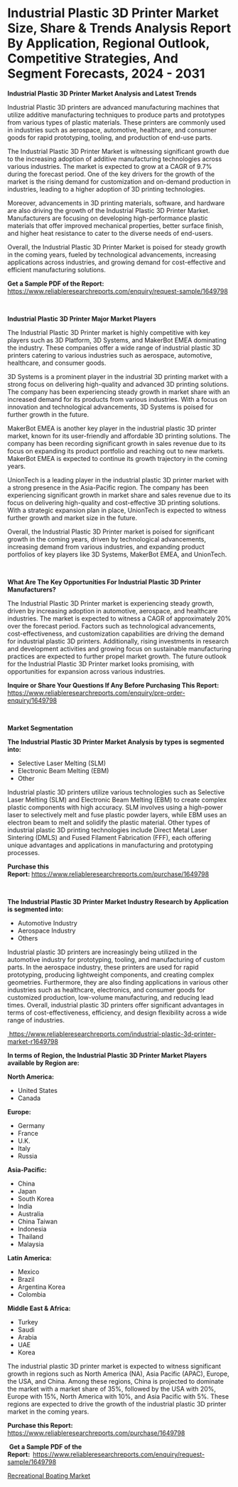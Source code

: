 <p><h1>Industrial Plastic 3D Printer Market Size, Share & Trends Analysis Report By Application, Regional Outlook, Competitive Strategies, And Segment Forecasts, 2024 - 2031</h1></p><p><strong>Industrial Plastic 3D Printer Market Analysis and Latest Trends</strong></p>
<p><p>Industrial Plastic 3D printers are advanced manufacturing machines that utilize additive manufacturing techniques to produce parts and prototypes from various types of plastic materials. These printers are commonly used in industries such as aerospace, automotive, healthcare, and consumer goods for rapid prototyping, tooling, and production of end-use parts.</p><p>The Industrial Plastic 3D Printer Market is witnessing significant growth due to the increasing adoption of additive manufacturing technologies across various industries. The market is expected to grow at a CAGR of 9.7% during the forecast period. One of the key drivers for the growth of the market is the rising demand for customization and on-demand production in industries, leading to a higher adoption of 3D printing technologies.</p><p>Moreover, advancements in 3D printing materials, software, and hardware are also driving the growth of the Industrial Plastic 3D Printer Market. Manufacturers are focusing on developing high-performance plastic materials that offer improved mechanical properties, better surface finish, and higher heat resistance to cater to the diverse needs of end-users.</p><p>Overall, the Industrial Plastic 3D Printer Market is poised for steady growth in the coming years, fueled by technological advancements, increasing applications across industries, and growing demand for cost-effective and efficient manufacturing solutions.</p></p>
<p><strong>Get a Sample PDF of the Report:&nbsp;</strong> <a href="https://www.reliableresearchreports.com/enquiry/request-sample/1649798">https://www.reliableresearchreports.com/enquiry/request-sample/1649798</a></p>
<p>&nbsp;</p>
<p><strong>Industrial Plastic 3D Printer Major Market Players</strong></p>
<p><p>The Industrial Plastic 3D Printer market is highly competitive with key players such as 3D Platform, 3D Systems, and MakerBot EMEA dominating the industry. These companies offer a wide range of industrial plastic 3D printers catering to various industries such as aerospace, automotive, healthcare, and consumer goods.</p><p>3D Systems is a prominent player in the industrial 3D printing market with a strong focus on delivering high-quality and advanced 3D printing solutions. The company has been experiencing steady growth in market share with an increased demand for its products from various industries. With a focus on innovation and technological advancements, 3D Systems is poised for further growth in the future.</p><p>MakerBot EMEA is another key player in the industrial plastic 3D printer market, known for its user-friendly and affordable 3D printing solutions. The company has been recording significant growth in sales revenue due to its focus on expanding its product portfolio and reaching out to new markets. MakerBot EMEA is expected to continue its growth trajectory in the coming years.</p><p>UnionTech is a leading player in the industrial plastic 3D printer market with a strong presence in the Asia-Pacific region. The company has been experiencing significant growth in market share and sales revenue due to its focus on delivering high-quality and cost-effective 3D printing solutions. With a strategic expansion plan in place, UnionTech is expected to witness further growth and market size in the future.</p><p>Overall, the Industrial Plastic 3D Printer market is poised for significant growth in the coming years, driven by technological advancements, increasing demand from various industries, and expanding product portfolios of key players like 3D Systems, MakerBot EMEA, and UnionTech.</p></p>
<p>&nbsp;</p>
<p><strong>What Are The Key Opportunities For Industrial Plastic 3D Printer Manufacturers?</strong></p>
<p><p>The Industrial Plastic 3D Printer market is experiencing steady growth, driven by increasing adoption in automotive, aerospace, and healthcare industries. The market is expected to witness a CAGR of approximately 20% over the forecast period. Factors such as technological advancements, cost-effectiveness, and customization capabilities are driving the demand for industrial plastic 3D printers. Additionally, rising investments in research and development activities and growing focus on sustainable manufacturing practices are expected to further propel market growth. The future outlook for the Industrial Plastic 3D Printer market looks promising, with opportunities for expansion across various industries.</p></p>
<p><strong>Inquire or Share Your Questions If Any Before Purchasing This Report:</strong> <a href="https://www.reliableresearchreports.com/enquiry/pre-order-enquiry/1649798">https://www.reliableresearchreports.com/enquiry/pre-order-enquiry/1649798</a></p>
<p>&nbsp;</p>
<p><strong>Market Segmentation</strong></p>
<p><strong>The Industrial Plastic 3D Printer Market Analysis by types is segmented into:</strong></p>
<p><ul><li>Selective Laser Melting (SLM)</li><li>Electronic Beam Melting (EBM)</li><li>Other</li></ul></p>
<p><p>Industrial plastic 3D printers utilize various technologies such as Selective Laser Melting (SLM) and Electronic Beam Melting (EBM) to create complex plastic components with high accuracy. SLM involves using a high-power laser to selectively melt and fuse plastic powder layers, while EBM uses an electron beam to melt and solidify the plastic material. Other types of industrial plastic 3D printing technologies include Direct Metal Laser Sintering (DMLS) and Fused Filament Fabrication (FFF), each offering unique advantages and applications in manufacturing and prototyping processes.</p></p>
<p><strong>Purchase this Report:&nbsp;</strong><a href="https://www.reliableresearchreports.com/purchase/1649798">https://www.reliableresearchreports.com/purchase/1649798</a></p>
<p>&nbsp;</p>
<p><strong>The Industrial Plastic 3D Printer Market Industry Research by Application is segmented into:</strong></p>
<p><ul><li>Automotive Industry</li><li>Aerospace Industry</li><li>Others</li></ul></p>
<p><p>Industrial plastic 3D printers are increasingly being utilized in the automotive industry for prototyping, tooling, and manufacturing of custom parts. In the aerospace industry, these printers are used for rapid prototyping, producing lightweight components, and creating complex geometries. Furthermore, they are also finding applications in various other industries such as healthcare, electronics, and consumer goods for customized production, low-volume manufacturing, and reducing lead times. Overall, industrial plastic 3D printers offer significant advantages in terms of cost-effectiveness, efficiency, and design flexibility across a wide range of industries.</p></p>
<p><a href="https://www.reliableresearchreports.com/industrial-plastic-3d-printer-market-r1649798">&nbsp;https://www.reliableresearchreports.com/industrial-plastic-3d-printer-market-r1649798</a></p>
<p><strong>In terms of Region, the Industrial Plastic 3D Printer Market Players available by Region are:</strong></p>
<p>
    <p> <strong> North America: </strong>
        <ul>
            <li>United States</li>
            <li>Canada</li>
        </ul>
        </p> 
    <p> <strong> Europe: </strong>
        <ul>
            <li>Germany</li>
            <li>France</li>
            <li>U.K.</li>
            <li>Italy</li>
            <li>Russia</li>
        </ul>
        </p> 
    <p> <strong> Asia-Pacific: </strong>
        <ul>
            <li>China</li>
            <li>Japan</li>
            <li>South Korea</li>
            <li>India</li>
            <li>Australia</li>
            <li>China Taiwan</li>
            <li>Indonesia</li>
            <li>Thailand</li>
            <li>Malaysia</li>
        </ul>
        </p> 
    <p> <strong> Latin America: </strong>
        <ul>
            <li>Mexico</li>
            <li>Brazil</li>
            <li>Argentina Korea</li>
            <li>Colombia</li>
        </ul>
        </p> 
    <p> <strong> Middle East & Africa: </strong>
        <ul>
            <li>Turkey</li>
            <li>Saudi</li>
            <li>Arabia</li>
            <li>UAE</li>
            <li>Korea</li>
        </ul>
    </p>
    </p>
<p><p>The industrial plastic 3D printer market is expected to witness significant growth in regions such as North America (NA), Asia Pacific (APAC), Europe, the USA, and China. Among these regions, China is projected to dominate the market with a market share of 35%, followed by the USA with 20%, Europe with 15%, North America with 10%, and Asia Pacific with 5%. These regions are expected to drive the growth of the industrial plastic 3D printer market in the coming years.</p></p>
<p><strong>Purchase this Report: </strong><a href="https://www.reliableresearchreports.com/purchase/1649798">https://www.reliableresearchreports.com/purchase/1649798</a></p>
<p>&nbsp;<strong>Get a Sample PDF of the Report:&nbsp;&nbsp;</strong><a href="https://www.reliableresearchreports.com/enquiry/request-sample/1649798">https://www.reliableresearchreports.com/enquiry/request-sample/1649798</a></p>
<p><strong></strong></p>
<p><p><a href="https://github.com/IzaiahBartell/Market-Research-Report-List-1/blob/main/recreational-boating-market.md">Recreational Boating Market</a></p></p>